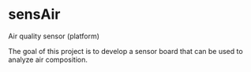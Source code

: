 # sensAir
Air quality sensor (platform) 

The goal of this project is to develop a sensor board that can be used to analyze air composition.
